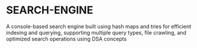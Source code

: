 # SEARCH-ENGINE
A console-based search engine built using hash maps and tries for efficient indexing and querying, supporting multiple query types, file crawling, and optimized search operations using DSA concepts
